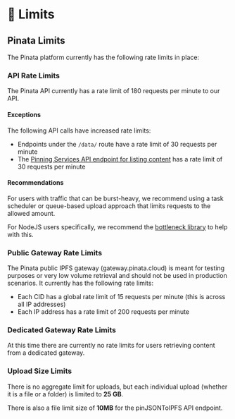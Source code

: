 # 🤝 Limits

## Pinata Limits

The Pinata platform currently has the following rate limits in place:

### API Rate Limits

The Pinata API currently has a rate limit of 180 requests per minute to our API.&#x20;

#### Exceptions

The following API calls have increased rate limits:

* Endpoints under the `/data/` route have a rate limit of 30 requests per minute
* The [Pinning Services API endpoint for listing content](https://ipfs.github.io/pinning-services-api-spec/#tag/pins/paths/\~1pins/get) has a rate limit of 30 requests per minute

#### Recommendations

For users with traffic that can be burst-heavy, we recommend using a task scheduler or queue-based upload approach that limits requests to the allowed amount.&#x20;

For NodeJS users specifically, we recommend the [bottleneck library](https://www.npmjs.com/package/bottleneck) to help with this.

### Public Gateway Rate Limits

The Pinata public IPFS gateway (gateway.pinata.cloud) is meant for testing purposes or very low volume retrieval and should not be used in production scenarios. It currently has the following rate limits:

* Each CID has a global rate limit of 15 requests per minute (this is across all IP addresses)
* Each IP address has a rate limit of 200 requests per minute

### Dedicated Gateway Rate Limits

At this time there are currently no rate limits for users retrieving content from a dedicated gateway.&#x20;

### Upload Size Limits

There is no aggregate limit for uploads, but each individual upload (whether it is a file or a folder) is limited to **25 GB**.

There is also a file limit size of **10MB** for the pinJSONToIPFS API endpoint.
